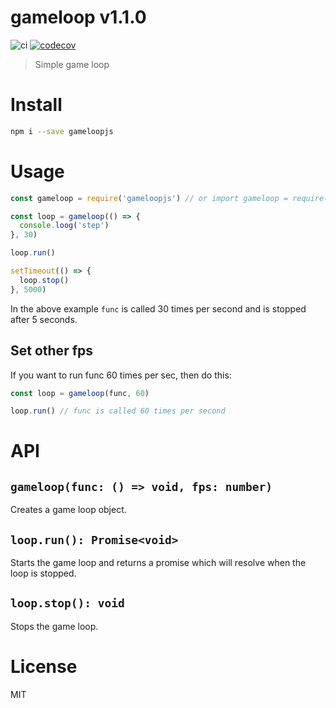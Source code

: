 # gameloop v1.1.0

![ci](https://github.com/kt3k/gameloop/workflows/ci/badge.svg)
[![codecov](https://codecov.io/gh/kt3k/gameloop/branch/master/graph/badge.svg)](https://codecov.io/gh/kt3k/gameloop)

> Simple game loop

# Install

```sh
npm i --save gameloopjs
```

# Usage

```js
const gameloop = require('gameloopjs') // or import gameloop = require('gameloopjs') if you use typescript.

const loop = gameloop(() => {
  console.loog('step')
}, 30)

loop.run()

setTimeout(() => {
  loop.stop()
}, 5000)
```

In the above example `func` is called 30 times per second and is stopped after 5 seconds.

## Set other fps

If you want to run func 60 times per sec, then do this:

```js
const loop = gameloop(func, 60)

loop.run() // func is called 60 times per second
```

# API

## `gameloop(func: () => void, fps: number)`

Creates a game loop object.

## `loop.run(): Promise<void>`

Starts the game loop and returns a promise which will resolve when the loop is stopped.

## `loop.stop(): void`

Stops the game loop.


# License

MIT
